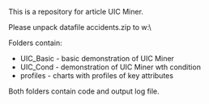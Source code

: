 This is a repository for article UIC Miner.

Please unpack datafile accidents.zip to w:\

Folders contain:
- UIC_Basic - basic demonstration of UIC Miner
- UIC_Cond - demonstration of UIC Miner wth condition
- profiles - charts with profiles of key attributes


Both folders contain code and output log file.

